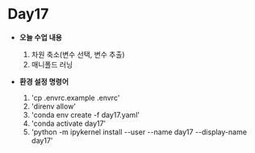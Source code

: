 # Day17
- **오늘 수업 내용**
    1. 차원 축소(변수 선택, 변수 추출)
    2. 매니폴드 러닝

- **환경 설정 명령어**
    1. 'cp .envrc.example .envrc'
    2. 'direnv allow'
    3. 'conda env create -f day17.yaml'
    4. 'conda activate day17'
    5. 'python -m ipykernel install --user --name day17 --display-name day17'

